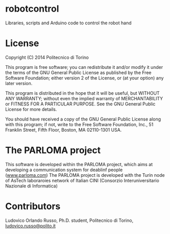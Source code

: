 robotcontrol
============

Libraries, scripts and Arduino code to control the robot hand


License
============
Copyright (C) 2014 Politecnico di Torino

This program is free software; you can redistribute it and/or modify
it under the terms of the GNU General Public License as published by
the Free Software Foundation; either version 2 of the License, or
(at your option) any later version.

This program is distributed in the hope that it will be useful,
but WITHOUT ANY WARRANTY; without even the implied warranty of
MERCHANTABILITY or FITNESS FOR A PARTICULAR PURPOSE.  See the
GNU General Public License for more details.

You should have received a copy of the GNU General Public License along
with this program; if not, write to the Free Software Foundation, Inc.,
51 Franklin Street, Fifth Floor, Boston, MA 02110-1301 USA.



The PARLOMA project
===========
This software is developed within the PARLOMA project, which aims
at developing a communication system for deablinf people (www.parloma.com)
The PARLOMA project is developed with the Turin node of AsTech laboraroies
network of Italian CINI (Consorzio Interuniversitario Nazionale di Informatica)

Contributors
============
Ludovico Orlando Russo, Ph.D. student, Politecnico di Torino, ludovico.russo@polito.it
